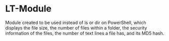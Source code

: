 # LT-Module
Module created to be used instead of ls or dir on PowerShell, which displays the file size, the number of files within a folder, the security information of the files, the number of text lines a file has, and its MD5 hash.
